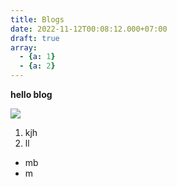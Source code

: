 ```yaml
---
title: Blogs
date: 2022-11-12T00:08:12.000+07:00
draft: true
array: 
  - {a: 1}
  - {a: 2}
---
```

**hello blog**

![](/uploads/avatar.jpg)

1. kjh
2. ll

* mb
* m
